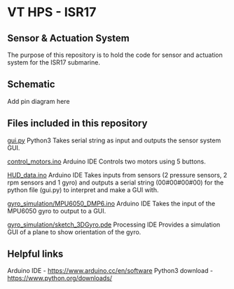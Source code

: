 # VT HPS - ISR17 
## Sensor & Actuation System 

The purpose of this repository is to hold the code for sensor and actuation system for the ISR17 submarine.

## Schematic
Add pin diagram here

## Files included in this repository 

[gui.py](https://github.com/Syennagraham/ISR17/blob/main/gui.py)
Python3
Takes serial string as input and outputs the sensor system GUI.

[control_motors.ino](https://github.com/Syennagraham/ISR17/blob/main/control_motors.ino)
Arduino IDE
Controls two motors using 5 buttons. 

[HUD_data.ino](https://github.com/Syennagraham/ISR17/blob/main/HUD_data.ino)
Arduino IDE
Takes inputs from sensors (2 pressure sensors, 2 rpm sensors and 1 gyro) and outputs a serial string (00#00#00#00) for the python file (gui.py) to interpret and make a GUI with.

[gyro_simulation/MPU6050_DMP6.ino](https://github.com/Syennagraham/ISR17/blob/main/gyro_simulation/MPU6050_DMP6.ino)
Arduino IDE
Takes the input of the MPU6050 gyro to output to a GUI.

[gyro_simulation/sketch_3DGyro.pde](https://github.com/Syennagraham/ISR17/blob/main/gyro_simulation/sketch_3DGyro.pde)
Processing IDE
Provides a simulation GUI of a plane to show orientation of the gyro. 


## Helpful links
Arduino IDE - https://www.arduino.cc/en/software
Python3 download - https://www.python.org/downloads/
